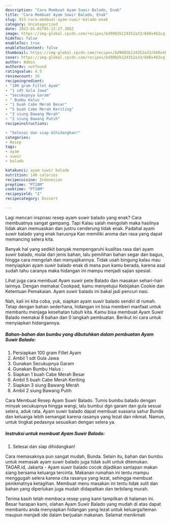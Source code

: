 ```yaml
---
description: "Cara Membuat Ayam Suwir Balado, Enak"
title: "Cara Membuat Ayam Suwir Balado, Enak"
slug: 915-cara-membuat-ayam-suwir-balado-enak
category: Uncategorized
date: 2023-01-01T05:12:27.386Z
image: https://img-global.cpcdn.com/recipes/bd9002b124352a33/680x482cq70/ayam-suwir-balado-foto-resep-utama.jpg
hideToc: false
enableToc: true
enableTocContent: false
thumbnail: https://img-global.cpcdn.com/recipes/bd9002b124352a33/680x482cq70/ayam-suwir-balado-foto-resep-utama.jpg
cover: https://img-global.cpcdn.com/recipes/bd9002b124352a33/680x482cq70/ayam-suwir-balado-foto-resep-utama.jpg
author: Admin
authorAv: notfound
ratingvalue: 4.5
reviewcount: 16
recipeingredient:
- "100 gram Fillet Ayam"
- "1 sdt Gula Jawa"
- "Secukupnya Garam"
- " Bumbu Halus "
- "1 buah Cabe Merah Besar"
- "5 buah Cabe Merah Keriting"
- "3 siung Bawang Merah"
- "2 siung Bawang Putih"
recipeinstructions:

- "Selesai dan siap dihidangkan!"
categories:
- Resep
tags:
- ayam
- suwir
- balado

katakunci: ayam suwir balado 
nutrition: 140 calories
recipecuisine: Indonesian
preptime: "PT28M"
cooktime: "PT30M"
recipeyield: "2"
recipecategory: Dessert

---
```



Lagi mencari inspirasi resep ayam suwir balado yang enak? Cara membuatnya sangat gampang. Tapi Kalau salah mengolah maka hasilnya tidak akan memuaskan dan justru cenderung tidak enak. Padahal ayam suwir balado yang enak harusnya Kan memiliki aroma dan rasa yang dapat memancing selera kita.


Banyak hal yang sedikit banyak mempengaruhi kualitas rasa dari ayam suwir balado, mulai dari jenis bahan, lalu pemilihan bahan segar dan bagus, hingga cara mengolah dan menyajikannya. Tidak usah bingung kalau mau menyiapkan ayam suwir balado enak di mana pun kamu berada, karena asal sudah tahu caranya maka hidangan ini mampu menjadi sajian spesial.

Lihat juga cara membuat Ayam suwir pete Balado dan masakan sehari-hari lainnya. Dengan memakai Cookpad, kamu menyetujui Kebijakan Cookie dan Ketentuan Pemakaian. Ayam suwir balado ini bakal jadi pencuri nasi.


Nah, kali ini kita coba, yuk, siapkan ayam suwir balado sendiri di rumah. Tetap dengan bahan sederhana, hidangan ini bisa memberi manfaat untuk membantu menjaga kesehatan tubuh kita. Kamu bisa membuat Ayam Suwir Balado memakai 8 bahan dan 0 langkah pembuatan. Berikut ini cara untuk menyiapkan hidangannya.

<!--inarticleads1-->

##### Bahan-bahan dan bumbu yang dibutuhkan dalam pembuatan Ayam Suwir Balado:

1. Persiapkan 100 gram Fillet Ayam
1. Ambil 1 sdt Gula Jawa
1. Gunakan Secukupnya Garam
1. Gunakan  Bumbu Halus :
1. Siapkan 1 buah Cabe Merah Besar
1. Ambil 5 buah Cabe Merah Keriting
1. Siapkan 3 siung Bawang Merah
1. Ambil 2 siung Bawang Putih


Cara Membuat Resep Ayam Suwir Balado. Tumis bumbu balado dengan minyak secukupnya hingga wangi, lalu bumbui dgn garam dan gula sesuai selera, aduk rata. Ayam suwir balado dapat membuat suasana sahur Bunda dan keluarga lebih semangat karena rasanya yang lezat dan nikmat. Namun, untuk tingkat pedasnya sesuaikan dengan selera ya. 

<!--inarticleads2-->

##### Instruksi untuk membuat Ayam Suwir Balado:


1. Selesai dan siap dihidangkan!

Cara memasaknya pun sangat mudah, Bunda. Selain itu, bahan dan bumbu untuk memasak ayam suwir balado juga tidak sulit untuk ditemukan. TAGAR.id, Jakarta - Ayam suwir balado cocok dijadikan santapan makan siang bersama keluarga tercinta. Makanan rumahan ini tentu mampu menggugah selera karena cita rasanya yang lezat, sehingga membuat penikmatnya ketagihan. Membuat menu masakan ini tentu tidak sulit dan bahan yang diperlukan juga mudah didapatkan dan terbilang murah. 

Terima kasih telah membaca resep yang kami tampilkan di halaman ini. Besar harapan kami, olahan Ayam Suwir Balado yang mudah di atas dapat membantu anda menyiapkan hidangan yang lezat untuk keluarga/teman maupun menjadi ide dalam berjualan makanan. Selamat menikmati
